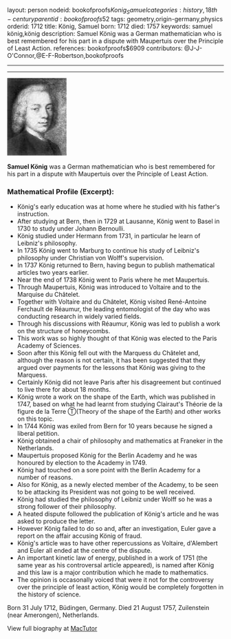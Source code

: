 layout: person
nodeid: bookofproofs$Konig_Samuel
categories: history,18th-century
parentid: bookofproofs$52
tags: geometry,origin-germany,physics
orderid: 1712
title: König, Samuel
born: 1712
died: 1757
keywords: samuel könig,könig
description: Samuel König was a German mathematician who is best remembered for his part in a dispute with Maupertuis over the Principle of Least Action.
references: bookofproofs$6909
contributors: @J-J-O'Connor,@E-F-Robertson,bookofproofs

---



---

![Konig_Samuel.jpg](https://github.com/bookofproofs/bookofproofs.github.io/blob/main/_sources/_assets/images/portraits/Konig_Samuel.jpg?raw=true)

**Samuel König** was a German mathematician who is best remembered for his part in a dispute with Maupertuis over the Principle of Least Action.

### Mathematical Profile (Excerpt):
* König's early education was at home where he studied with his father's instruction.
* After studying at Bern, then in 1729 at Lausanne, König went to Basel in 1730 to study under Johann Bernoulli.
* König studied under Hermann from 1731, in particular he learn of Leibniz's philosophy.
* In 1735 König went to Marburg to continue his study of Leibniz's philosophy under Christian von Wolff's supervision.
* In 1737 König returned to Bern, having begun to publish mathematical articles two years earlier.
* Near the end of 1738 König went to Paris where he met Maupertuis.
* Through Maupertuis, König was introduced to Voltaire and to the Marquise du Châtelet.
* Together with Voltaire and du Châtelet, König visited René-Antoine Ferchault de Réaumur, the leading entomologist of the day who was conducting research in widely varied fields.
* Through his discussions with Réaumur, König was led to publish a work on the structure of honeycombs.
* This work was so highly thought of that König was elected to the Paris Academy of Sciences.
* Soon after this König fell out with the Marquess du Châtelet and, although the reason is not certain, it has been suggested that they argued over payments for the lessons that König was giving to the Marquess.
* Certainly König did not leave Paris after his disagreement but continued to live there for about 18 months.
* König wrote a work on the shape of the Earth, which was published in 1747, based on what he had learnt from studying Clairaut's Théorie de la figure de la Terre Ⓣ(Theory of the shape of the Earth) and other works on this topic.
* In 1744 König was exiled from Bern for 10 years because he signed a liberal petition.
* König obtained a chair of philosophy and mathematics at Franeker in the Netherlands.
* Maupertuis proposed König for the Berlin Academy and he was honoured by election to the Academy in 1749.
* König had touched on a sore point with the Berlin Academy for a number of reasons.
* Also for König, as a newly elected member of the Academy, to be seen to be attacking its President was not going to be well received.
* König had studied the philosophy of Leibniz under Wolff so he was a strong follower of their philosophy.
* A heated dispute followed the publication of König's article and he was asked to produce the letter.
* However König failed to do so and, after an investigation, Euler gave a report on the affair accusing König of fraud.
* König's article was to have other repercussions as Voltaire, d'Alembert and Euler all ended at the centre of the dispute.
* An important kinetic law of energy, published in a work of 1751 (the same year as his controversal article appeared), is named after König and this law is a major contribution which he made to mathematics.
* The opinion is occasonally voiced that were it not for the controversy over the principle of least action, König would be completely forgotten in the history of science.

Born 31 July 1712, Büdingen, Germany. Died 21 August 1757, Zuilenstein (near Amerongen), Netherlands.

View full biography at [MacTutor](https://mathshistory.st-andrews.ac.uk/Biographies/Konig_Samuel/)
